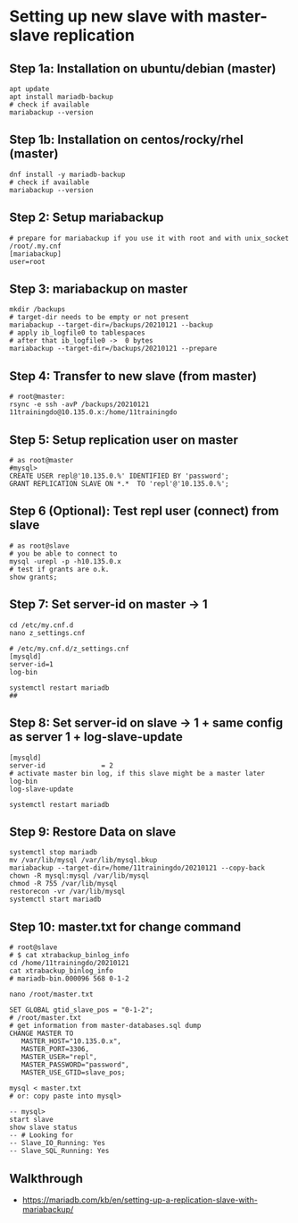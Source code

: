 # Setting up new slave with master-slave replication 

## Step 1a: Installation on ubuntu/debian (master)

```
apt update
apt install mariadb-backup 
# check if available
mariabackup --version 
```


## Step 1b: Installation on centos/rocky/rhel (master)

```
dnf install -y mariadb-backup 
# check if available
mariabackup --version 
```

## Step 2: Setup mariabackup 

```
# prepare for mariabackup if you use it with root and with unix_socket 
/root/.my.cnf 
[mariabackup]
user=root
```

## Step 3: mariabackup on master 

```
mkdir /backups 
# target-dir needs to be empty or not present 
mariabackup --target-dir=/backups/20210121 --backup 
# apply ib_logfile0 to tablespaces 
# after that ib_logfile0 ->  0 bytes 
mariabackup --target-dir=/backups/20210121 --prepare 
```

## Step 4: Transfer to new slave (from master) 

```
# root@master:
rsync -e ssh -avP /backups/20210121 11trainingdo@10.135.0.x:/home/11trainingdo
```

## Step 5: Setup replication user on master 

```
# as root@master 
#mysql>
CREATE USER repl@'10.135.0.%' IDENTIFIED BY 'password';
GRANT REPLICATION SLAVE ON *.*  TO 'repl'@'10.135.0.%';
```

## Step 6 (Optional): Test repl user (connect) from slave 

```
# as root@slave 
# you be able to connect to 
mysql -urepl -p -h10.135.0.x
# test if grants are o.k. 
show grants;
```

## Step 7: Set server-id on master -> 1 

```
cd /etc/my.cnf.d
nano z_settings.cnf
```

```
# /etc/my.cnf.d/z_settings.cnf
[mysqld]
server-id=1
log-bin
```

```
systemctl restart mariadb 
## 
```

## Step 8: Set server-id on slave -> 1 + same config as server 1 + log-slave-update

```
[mysqld]
server-id              = 2
# activate master bin log, if this slave might be a master later 
log-bin
log-slave-update
```

```
systemctl restart mariadb 
```

## Step 9: Restore Data on slave 

```
systemctl stop mariadb 
mv /var/lib/mysql /var/lib/mysql.bkup
mariabackup --target-dir=/home/11trainingdo/20210121 --copy-back 
chown -R mysql:mysql /var/lib/mysql
chmod -R 755 /var/lib/mysql
restorecon -vr /var/lib/mysql
systemctl start mariadb
```

## Step 10: master.txt for change command 

```
# root@slave
# $ cat xtrabackup_binlog_info
cd /home/11trainingdo/20210121
cat xtrabackup_binlog_info 
# mariadb-bin.000096 568 0-1-2
```

```
nano /root/master.txt
```

```
SET GLOBAL gtid_slave_pos = "0-1-2";
# /root/master.txt 
# get information from master-databases.sql dump 
CHANGE MASTER TO 
   MASTER_HOST="10.135.0.x", 
   MASTER_PORT=3306, 
   MASTER_USER="repl",  
   MASTER_PASSWORD="password", 
   MASTER_USE_GTID=slave_pos;
```

```
mysql < master.txt 
# or: copy paste into mysql> 
```

```
-- mysql>
start slave
show slave status 
-- # Looking for
-- Slave_IO_Running: Yes
-- Slave_SQL_Running: Yes

```



## Walkthrough 

  * https://mariadb.com/kb/en/setting-up-a-replication-slave-with-mariabackup/
